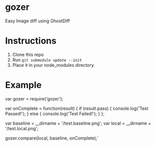 gozer
=====

Easy Image diff using GhostDiff

Instructions
========

1. Clone this repo
2. Run `git submodule update --init`
3. Place it in your node_modules directory.

Example
=======
  var gozer = require('gozer');
  
  var onComplete = function(result) {
    if (result.pass) {
        console.log('Test Passed!');
    }
    else {
        console.log('Test Failed!');
    }
  };

  var baseline = __dirname + '/test.baseline.png';
  var local = __dirname + '/test.local.png';

  gozer.compare(local, baseline, onComplete);`

